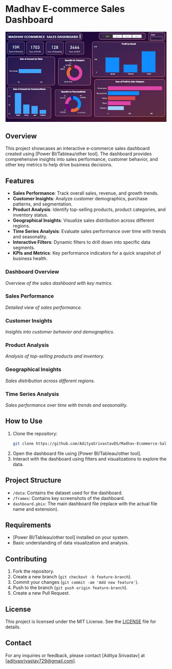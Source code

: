 # Madhav E-commerce Sales Dashboard

![Dashboard](/assets/dashboard.jpg)

## Overview

This project showcases an interactive e-commerce sales dashboard created using [Power BI/Tableau/other tool]. The dashboard provides comprehensive insights into sales performance, customer behavior, and other key metrics to help drive business decisions.

## Features

- **Sales Performance**: Track overall sales, revenue, and growth trends.
- **Customer Insights**: Analyze customer demographics, purchase patterns, and segmentation.
- **Product Analysis**: Identify top-selling products, product categories, and inventory status.
- **Geographical Insights**: Visualize sales distribution across different regions.
- **Time Series Analysis**: Evaluate sales performance over time with trends and seasonality.
- **Interactive Filters**: Dynamic filters to drill down into specific data segments.
- **KPIs and Metrics**: Key performance indicators for a quick snapshot of business health.



### Dashboard Overview
*Overview of the sales dashboard with key metrics.*

### Sales Performance
*Detailed view of sales performance.*

### Customer Insights
*Insights into customer behavior and demographics.*

### Product Analysis
*Analysis of top-selling products and inventory.*

### Geographical Insights
*Sales distribution across different regions.*

### Time Series Analysis
*Sales performance over time with trends and seasonality.*

## How to Use

1. Clone the repository:
    ```bash
    git clone https://github.com/AdityaSrivastavDS/Madhav-Ecommerce-Sales-Dashboard.git
    ```
2. Open the dashboard file using [Power BI/Tableau/other tool].
3. Interact with the dashboard using filters and visualizations to explore the data.

## Project Structure

- `/data`: Contains the dataset used for the dashboard.
- `/frames`: Contains key screenshots of the dashboard.
- `dashboard.pbix`: The main dashboard file (replace with the actual file name and extension).

## Requirements

- [Power BI/Tableau/other tool] installed on your system.
- Basic understanding of data visualization and analysis.

## Contributing

1. Fork the repository.
2. Create a new branch (`git checkout -b feature-branch`).
3. Commit your changes (`git commit -am 'Add new feature'`).
4. Push to the branch (`git push origin feature-branch`).
5. Create a new Pull Request.

## License

This project is licensed under the MIT License. See the [LICENSE](LICENSE) file for details.

## Contact

For any inquiries or feedback, please contact [Aditya Srivastav] at [adityasrivastav729@gmail.com].
